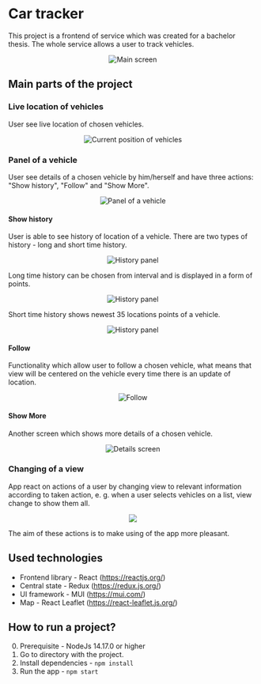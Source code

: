 # Car tracker

This project is a frontend of service which was created for a bachelor thesis. The whole service allows a user to track vehicles.

<p align="center">
  <img src="https://drive.google.com/uc?id=10IMmolpQ4r1U04XHfmTZHQiao_gLDbiM" alt="Main screen"/> 
</p>


## Main parts of the project

### Live location of vehicles
User see live location of chosen vehicles.
<p align="center">
  <img src="https://drive.google.com/uc?id=16I7jyyj13eXGW3hluPcg3tT9gCcBJ4TQ" alt="Current position of vehicles"/> 
</p>


### Panel of a vehicle
User see details of a chosen vehicle by him/herself and have three actions: "Show history", "Follow" and "Show More".
<p align="center">
  <img src="https://drive.google.com/uc?id=1svga4DifwVrp_4k3EYP7aY2yuYdpfKTN" alt="Panel of a vehicle"/> 
</p>


#### Show history
User is able to see history of location of a vehicle. There are two types of history - long and short time history. 
<p align="center">
  <img src="https://drive.google.com/uc?id=1m5f8-ivuS2cJYuLVOoGxCxjcFBmWnefK" alt="History panel"/> 
</p>

Long time history can be chosen from interval and is displayed in a form of points.
<p align="center">
  <img src="https://drive.google.com/uc?id=1jQf4OenLneygWSoh4vghUURdYlsWLFmZ" alt="History panel"/> 
</p>

Short time history shows newest 35 locations points of a vehicle.
<p align="center">
  <img src="https://drive.google.com/uc?id=1M59YzO0y6WD8gRvAO_51HxjZKc3ovezL" alt="History panel"/> 
</p>

#### Follow
Functionality which allow user to follow a chosen vehicle, what means that view will be centered on the vehicle every time there is an update of location.
<p align="center">
  <img src="https://drive.google.com/uc?id=Plp6ETJVH21bA4QLRddIN34EywL0pg" alt="Follow"/> 
</p>

#### Show More
Another screen which shows more details of a chosen vehicle.
<p align="center">
  <img src="https://drive.google.com/uc?id=1ddnpTgr6s_oNcQ2Bor5kuiNI2-HZn7Xq" alt="Details screen"/> 
</p>

### Changing of a view
App react on actions of a user by changing view to relevant information according to taken action, e. g. when a user selects vehicles on a list, view change to show them all. 
<p align="center">
  <img src="https://drive.google.com/uc?id=1Ump4qBmqjS0EFRLIKva4etfAKRIjHlAP"/> 
</p>

The aim of these actions is to make using of the app more pleasant.

## Used technologies
* Frontend library - React (https://reactjs.org/)
* Central state - Redux (https://redux.js.org/)
* UI framework - MUI (https://mui.com/)
* Map - React Leaflet (https://react-leaflet.js.org/)

## How to run a project?

0. Prerequisite - NodeJs 14.17.0 or higher
1. Go to directory with the project.
2. Install dependencies - `npm install`
3. Run the app - `npm start`


